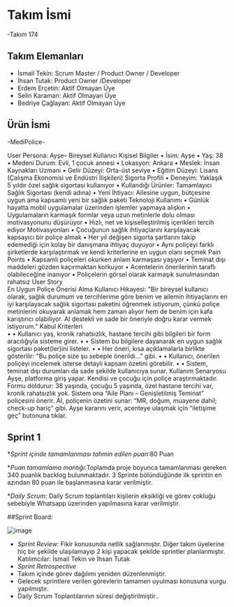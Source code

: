 # **Takım İsmi**
-Takım 174
## Takım Elemanları

* İsmail Tekin: Scrum Master / Product Owner / Developer
* İhsan Tutak: Product Owner /Developer
* Erdem Erçetin: Aktif Olmayan Üye 
* Selin Karaman: Aktif Olmayan Üye
* Bedriye Çağlayan: Aktif Olmayan Üye

 ## **Ürün İsmi**
-MediPolice-


User Persona: Ayşe– Bireysel Kullanıcı 
Kişisel Bilgiler 
• İsim: Ayşe 
• Yaş: 38 
• Medeni Durum: Evli, 1 çocuk annesi 
• Lokasyon: Ankara 
• Meslek: İnsan Kaynakları Uzmanı 
• Gelir Düzeyi: Orta-üst seviye 
• Eğitim Düzeyi: Lisans (Çalışma Ekonomisi ve Endüstri İlişkileri) 
Sigorta Profili 
• Deneyim: Yaklaşık 5 yıldır özel sağlık sigortası kullanıyor 
• Kullandığı Ürünler: Tamamlayıcı Sağlık Sigortası (kendi adına) 
• Yeni İhtiyacı: Ailesine uygun, bütçesine uygun ama kapsamlı yeni bir sağlık paketi 
Teknoloji Kullanımı 
• Günlük hayatta mobil uygulamalar üzerinden işlemler yapmaya alışkın 
• Uygulamaların karmaşık formlar veya uzun metinlerle dolu olması motivasyonunu düşürüyor 
• Hızlı, net ve kişiselleştirilmiş içerikleri tercih ediyor 
Motivasyonları 
• Çocuğunun sağlık ihtiyaçlarını karşılayacak kapsayıcı bir poliçe almak 
• Her yıl değişen sigorta şartlarını takip edemediği için kolay bir danışmana ihtiyaç duyuyor 
• Aynı poliçeyi farklı şirketlerde karşılaştırmak ve kendi kriterlerine en uygun olanı seçmek 
Pain Points 
• Kapsamlı poliçeleri okurken anlam karmaşası yaşıyor 
• Teminat dışı maddeleri gözden kaçırmaktan korkuyor 
• Acentelerin önerilerinin taraflı olabileceğine inanıyor 
• Poliçelerin görsel olarak karmaşık sunulmasından rahatsız 
User Story  
En Uygun Poliçe Önerisi Alma 
Kullanıcı Hikayesi: 
"Bir bireysel kullanıcı olarak, sağlık durumum ve tercihlerime göre benim ve ailemin ihtiyaçlarını en iyi 
karşılayacak sağlık sigortası paketini öğrenmek istiyorum, çünkü poliçe metinlerini okuyarak anlamak 
hem zaman alıyor hem de benim için kafa karıştırıcı olabiliyor. AI destekli ve sade bir öneriyle doğru karar 
vermek istiyorum." 
Kabul Kriterleri  
•  • Kullanıcı yaş, kronik rahatsızlık, hastane tercihi gibi bilgileri bir form aracılığıyla sisteme girer. 
•  • Sistem bu bilgilere dayanarak en uygun sağlık sigortası paket(ler)ini listeler. 
•  • Her öneri, kısa açıklamalarla birlikte gösterilir: "Bu poliçe size şu sebeple önerildi..." gibi. 
•  • Kullanıcı, önerilen poliçeyi incelemek isterse detaylı kapsam özetini görebilir. 
•  • Sistem, teminat dışı durumları da sade şekilde kullanıcıya sunar. 
Kullanım Senaryosu 
Ayşe, platforma giriş yapar. Kendisi ve çocuğu için poliçe araştırmaktadır. 
Formu doldurur: 38 yaşında, çocuğu 5 yaşında, özel hastane tercihi var, kronik rahatsızlık yok. 
Sistem ona “Aile Planı – Genişletilmiş Teminat” poliçesini önerir. 
AI, poliçenin özetini sunar: “MR, doğum, muayene dahil; check-up hariç” gibi. 
Ayşe kararını verir, acenteye ulaşmak için “iletişime geç” butonuna tıklar. 
## **Sprint 1**

 **Sprint içinde tamamlanması tahmin edilen puan*:80 Puan
 
 **Puan tamamlama mantığı*:Toplamda proje boyunca tamamlanması gereken 340 puanlık backlog bulunmaktadır. 3 Sprinte bölündüğünde ilk sprintin en azından 80 puan ile başlanmasına karar verilmiştir.
 
 **Daily Scrum*: Daily Scrum toplantıları kişilerin eksikliği ve görev çokluğu sebebiyle Whatsapp üzerinden yapılmasına karar verilmiştir.

##Sprint Board:

 ![image](https://github.com/user-attachments/assets/43885820-cda7-46ea-8dcc-c6716ff468d9)
 * *Sprint Review*: Fikir konusunda netlik sağlanmıştır. Diğer takım üyelerine hiç bir şekilde ulaşılamayıp 2 kişi yapacak şekilde sprintler planlanmıştır. Katılımcılar: İsmail Tekin ve İhsan Tutak
 * *Sprint Retrospective*
 * Takım içinde görev dağılımı yeniden düzenlenmiştir.
 * Gelecek sprintlere verilen görevlerin tamamen uyulması konusuna vurgu yapılmıştır.
 * Daily Scrum Toplantılarının süresi değiştirilmiştir..

